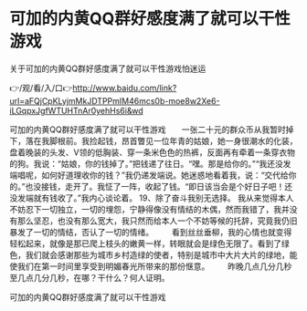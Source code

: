 # 可加的内黄QQ群好感度满了就可以干性游戏
关于可加的内黄QQ群好感度满了就可以干性游戏怕迷运

👉/观/看/入/口👉http://www.baidu.com/link?url=aFQjCpKLyjmMkJDTPPmIM46mcs0b-moe8w2Xe6-iLGqpxJgfWTUHTnAr0yehHs6i&wd

可加的内黄QQ群好感度满了就可以干性游戏　　一张二十元的群众币从我暂时掉下，落在我脚根前。我捡起钱，昂首瞥见一位年青的姑娘，她一身很潮水的化装，盘着晚装的头发、V领的低胸装、穿一条米色色的热裤，反面再有牵着一条穿衣物的狗。我说：“姑娘，你的钱掉了。”把钱递了往日。“嘿。那是给你的。”“我还没发端唱呢，如何好道理收你的钱？”我仍递发端说。她迷惑地看着我，说：“交代给你的。”也没接钱，走开了。我怔了一阵，收起了钱。“即日该当会是个好日子吧！还没发端就有钱收了。”我内心谈论着。
	19、除了奋斗我别无选择。
我从来觉得本人不妨忍下一切独立，一切的埋怨，宁静得像没有情结的木偶，然而我错了，我并没有那么坚忍，也没有那么宽大，我只然而给本人一个不妨等候的托辞，究竟我仍旧暴发了一切的情结，否认了一切的情绪。
　　看到丝丝垂柳，我的心情也就变得轻松起来，就像是那已爬上枝头的嫩黄一样，转眼就会是绿色无限了。看到了绿色，我们就会感谢那些为城市乡村造绿的使者，特别是城市中大片大片的绿地，能使我们在第一时间里享受到明媚春光所带来的那份惬意。
　　昨晚几点几分几秒至几点几分几秒，在哪？干什么？何人证明。

可加的内黄QQ群好感度满了就可以干性游戏
